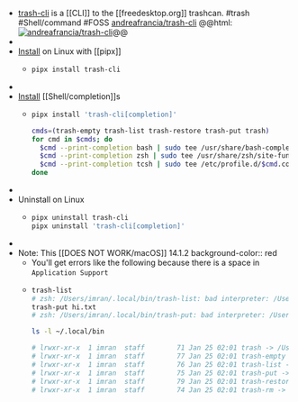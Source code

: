 - [trash-cli](https://github.com/andreafrancia/trash-cli) is a [[CLI]] to the [[freedesktop.org]] trashcan. #trash #Shell/command #FOSS 
  [andreafrancia/trash-cli](https://github.com/andreafrancia/trash-cli)
  @@html: <a href="https://github.com/andreafrancia/trash-cli/"><img src="https://github-readme-stats-astronomer.vercel.app/api/pin/?username=andreafrancia&repo=trash-cli&theme=tokyonight" alt="andreafrancia/trash-cli"/></a>@@
-
- [Install](https://github.com/andreafrancia/trash-cli#installation) on Linux with [[pipx]]
	- ```bash
	  pipx install trash-cli
	  ```
-
- [Install](https://github.com/andreafrancia/trash-cli#install-shell-completions) [[Shell/completion]]s
	- ```bash
	  pipx install 'trash-cli[completion]'
	  
	  cmds=(trash-empty trash-list trash-restore trash-put trash)
	  for cmd in $cmds; do
	    $cmd --print-completion bash | sudo tee /usr/share/bash-completion/completions/$cmd
	    $cmd --print-completion zsh | sudo tee /usr/share/zsh/site-functions/_$cmd
	    $cmd --print-completion tcsh | sudo tee /etc/profile.d/$cmd.completion.csh
	  done
	  ```
-
- Uninstall on Linux
	- ```bash
	  pipx uninstall trash-cli
	  pipx uninstall 'trash-cli[completion]'
	  ```
-
- Note: This [[DOES NOT WORK/macOS]] 14.1.2
  background-color:: red
	- You'll get errors like the following because there is a space in `Application Support`
	- ```bash
	  trash-list
	  # zsh: /Users/imran/.local/bin/trash-list: bad interpreter: /Users/imran/Library/Application: no such file or directory
	  trash-put hi.txt
	  # zsh: /Users/imran/.local/bin/trash-put: bad interpreter: /Users/imran/Library/Application: no such file or directory
	  
	  ls -l ~/.local/bin
	  
	  # lrwxr-xr-x  1 imran  staff        71 Jan 25 02:01 trash -> /Users/imran/Library/Application Support/pipx/venvs/trash-cli/bin/trash
	  # lrwxr-xr-x  1 imran  staff        77 Jan 25 02:01 trash-empty -> /Users/imran/Library/Application Support/pipx/venvs/trash-cli/bin/trash-empty
	  # lrwxr-xr-x  1 imran  staff        76 Jan 25 02:01 trash-list -> /Users/imran/Library/Application Support/pipx/venvs/trash-cli/bin/trash-list
	  # lrwxr-xr-x  1 imran  staff        75 Jan 25 02:01 trash-put -> /Users/imran/Library/Application Support/pipx/venvs/trash-cli/bin/trash-put
	  # lrwxr-xr-x  1 imran  staff        79 Jan 25 02:01 trash-restore -> /Users/imran/Library/Application Support/pipx/venvs/trash-cli/bin/trash-restore
	  # lrwxr-xr-x  1 imran  staff        74 Jan 25 02:01 trash-rm -> /Users/imran/Library/Application Support/pipx/venvs/trash-cli/bin/trash-rm
	  ```